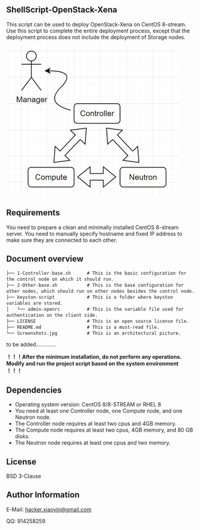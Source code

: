 ## ShellScript-OpenStack-Xena

This script can be used to deploy OpenStack-Xena on CentOS 8-stream. Use this script to complete the entire deployment process, except that the deployment process does not include the deployment of Storage nodes.

![](https://github.com/bcYwpK3/ShellScript-OpenStack-xena/blob/main/Screenshots.jpg)

## Requirements

You need to prepare a clean and minimally installed CentOS 8-stream server.  You need to manually specify hostname and fixed IP address to make sure they are connected to each other.

## Document overview
~~~
├── 1-Controller-base.sh      # This is the basic configuration for the control node on which it should run.
├── 2-Other-base.sh           # This is the base configuration for other nodes, which should run on other nodes besides the control node.
├── keyston-script            # This is a folder where keyston variables are stored.
│   └── admin-openrc          # This is the variable file used for authentication on the client side.
├── LICENSE                   # This is an open source license file.
├── README.md                 # This is a must-read file.
└── Screenshots.jpg           # This is an architectural picture.
~~~
to be added.............

**！！！After the minimum installation, do not perform any operations. Modify and run the project script based on the system environment  ！！！**

## Dependencies

- Operating system version: CentOS 8/8-STREAM or RHEL 8
- You need at least one Controller node, one Compute node, and one Neutron node.
- The Controller node requires at least two cpus and 4GB memory.
- The Compute node requires at least two cpus, 4GB memory, and 80 GB disks.
- The Neutron node requires at least one cpus and two memory.

## License

BSD 3-Clause

## Author Information

E-Mail: hacker.xiaoyin@gmail.com

QQ: 914258259

